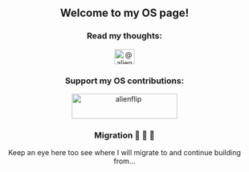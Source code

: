 <h2 align="center">Welcome to my OS page!</h2>

<h3 align="center">Read my thoughts:</h3>

<p align="center">
  <a href="https://medium.com/@alienflipsf" target="blank">
    <img align="center" src="https://raw.githubusercontent.com/rahuldkjain/github-profile-readme-generator/master/src/images/icons/Social/medium.svg" alt="@alienflipsf" height="30" width="40" />
  </a>
  
<!--
  <a href="https://lenster.xyz/u/kingzeus" target="blank">
    <img align="center" src="https://www.lensfrens.xyz/favicon.ico" alt="@alienflipsf" height="30" width="40" />
  </a>
-->
  
</p>

<h3 align="center">Support my OS contributions:</h3>

<p align="center">
  <a href="https://www.buymeacoffee.com/alienflip"> 
  <img align="center" src="https://cdn.buymeacoffee.com/buttons/v2/default-yellow.png" height="50" width="210" alt="alienflip" />
  </a>
</p>

<h3 align="center">Migration 🐘 🐾 🐘</h3>

<p align="center">
Keep an eye here too see where I will migrate to and continue building from...
</p>

<br><br>
